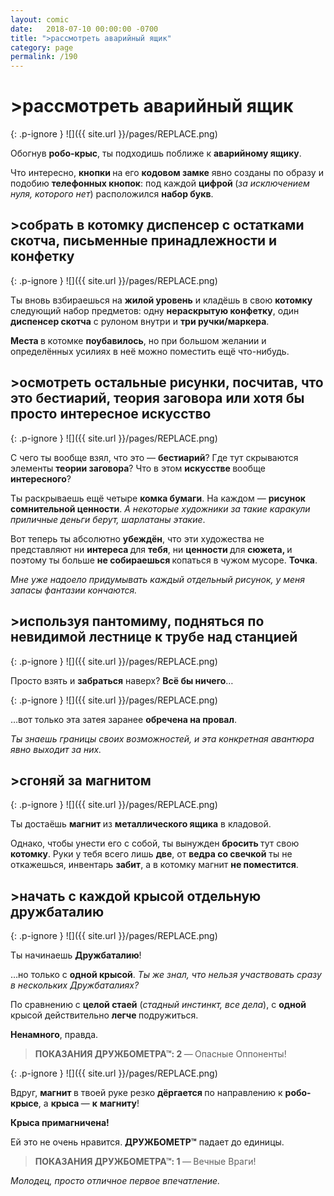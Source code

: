 ```yaml
---
layout: comic
date:   2018-07-10 00:00:00 -0700
title: ">рассмотреть аварийный ящик"
category: page
permalink: /190
---
```

# >рассмотреть аварийный ящик

{: .p-ignore }
![]({{ site.url }}/pages/REPLACE.png)

Обогнув <strong>робо-крыс</strong>, ты подходишь поближе к <strong>аварийному ящику</strong>.

Что интересно, <strong>кнопки </strong>на его <strong>кодовом замке</strong> явно созданы по образу и подобию <strong>телефонных кнопок</strong>: под каждой <strong>цифрой </strong>(<em>за исключением нуля, которого нет</em>) расположился <strong>набор букв</strong>.

## >собрать в котомку диспенсер с остатками скотча, письменные принадлежности и конфетку

{: .p-ignore }
![]({{ site.url }}/pages/REPLACE.png)

Ты вновь взбираешься на <strong>жилой уровень</strong> и кладёшь в свою <strong>котомку </strong>следующий набор предметов: одну <strong>нераскрытую конфетку</strong>, один <strong>диспенсер скотча</strong> с рулоном внутри и <strong>три ручки/маркера</strong>.

<strong>Места </strong>в котомке <strong>поубавилось</strong>, но при большом желании и определённых усилиях в неё можно поместить ещё что-нибудь.

## >осмотреть остальные рисунки, посчитав, что это бестиарий, теория заговора или хотя бы просто интересное искусство

{: .p-ignore }
![]({{ site.url }}/pages/REPLACE.png)

С чего ты вообще взял, что это — <strong>бестиарий</strong>? Где тут скрываются элементы <strong>теории заговора</strong>? Что в этом <strong>искусстве </strong>вообще <strong>интересного</strong>?

Ты раскрываешь ещё четыре <strong>комка бумаги</strong>. На каждом — <strong>рисунок сомнительной ценности</strong>. <em>А некоторые художники за такие каракули приличные деньги берут, шарлатаны этакие</em>.

Вот теперь ты абсолютно <strong>убеждён</strong>, что эти художества не представляют ни <strong>интереса </strong>для <strong>тебя</strong>, ни <strong>ценности </strong>для <strong>сюжета, </strong>и<strong> </strong>поэтому ты больше <strong>не собираешься </strong>копаться в чужом мусоре. <strong>Точка</strong>.

<em>Мне уже надоело придумывать каждый отдельный рисунок, у меня запасы фантазии кончаются.</em>

## >используя пантомиму, подняться по невидимой лестнице к трубе над станцией

{: .p-ignore }
![]({{ site.url }}/pages/REPLACE.png)

Просто взять и <strong>забраться</strong> наверх? <strong>Всё бы ничего</strong>…

{: .p-ignore }
![]({{ site.url }}/pages/REPLACE.png)

…вот только эта затея заранее <strong>обречена на провал</strong>.

<em>Ты знаешь границы своих возможностей, и эта конкретная авантюра явно выходит за них.</em>

## >сгоняй за магнитом

{: .p-ignore }
![]({{ site.url }}/pages/REPLACE.png)

Ты достаёшь <strong>магнит </strong>из <strong>металлического ящика</strong> в кладовой.

Однако, чтобы унести его с собой, ты вынужден <strong>бросить </strong>тут свою <strong>котомку</strong>. Руки у тебя всего лишь <strong>две</strong>, от <strong>ведра со свечкой</strong> ты не откажешься, инвентарь <strong>забит</strong>, а в котомку магнит <strong>не поместится</strong>.

## >начать с каждой крысой отдельную дружбаталию

{: .p-ignore }
![]({{ site.url }}/pages/REPLACE.png)

Ты начинаешь <strong>Дружбаталию</strong>!

…но только с <strong>одной крысой</strong>. <em>Ты же знал, что нельзя участвовать сразу в нескольких Дружбаталиях?</em>

По сравнению с <strong>целой стаей</strong> (<em>стадный инстинкт, все дела</em>), с <strong>одной </strong>крысой действительно <strong>легче </strong>подружиться. 

<strong>Ненамного</strong>, правда.

<blockquote><strong>ПОКАЗАНИЯ ДРУЖБОМЕТРА™: 2 </strong>—<strong> </strong>Опасные Оппоненты!</blockquote>

{: .p-ignore }
![]({{ site.url }}/pages/REPLACE.png)

Вдруг, <strong>магнит </strong>в твоей руке резко <strong>дёргается </strong>по направлению к <strong>робо-крысе</strong>, а <strong>крыса </strong>— <strong>к</strong> <strong>магниту</strong>!

<strong>Крыса примагничена!</strong> 

Ей это не очень нравится. <strong>ДРУЖБОМЕТР™</strong> падает до единицы.

<blockquote><strong>ПОКАЗАНИЯ ДРУЖБОМЕТРА™: 1 </strong>—<strong> </strong>Вечные Враги!</blockquote>

<em>Молодец, просто отличное первое впечатление.</em>
